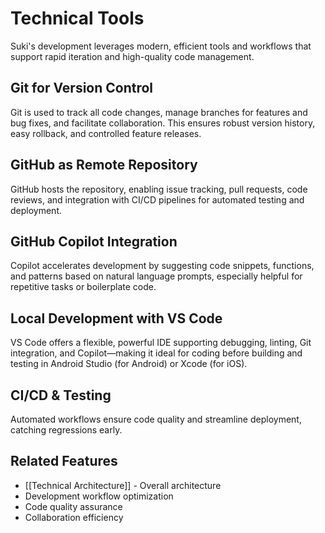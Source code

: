 # Technical Tools

Suki's development leverages modern, efficient tools and workflows that support rapid iteration and high-quality code management.

## Git for Version Control
Git is used to track all code changes, manage branches for features and bug fixes, and facilitate collaboration. This ensures robust version history, easy rollback, and controlled feature releases.

## GitHub as Remote Repository
GitHub hosts the repository, enabling issue tracking, pull requests, code reviews, and integration with CI/CD pipelines for automated testing and deployment.

## GitHub Copilot Integration
Copilot accelerates development by suggesting code snippets, functions, and patterns based on natural language prompts, especially helpful for repetitive tasks or boilerplate code.

## Local Development with VS Code
VS Code offers a flexible, powerful IDE supporting debugging, linting, Git integration, and Copilot—making it ideal for coding before building and testing in Android Studio (for Android) or Xcode (for iOS).

## CI/CD & Testing
Automated workflows ensure code quality and streamline deployment, catching regressions early.

## Related Features
- [[Technical Architecture]] - Overall architecture
- Development workflow optimization
- Code quality assurance
- Collaboration efficiency

